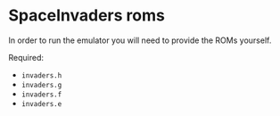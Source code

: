 # SpaceInvaders roms

In order to run the emulator you will need to provide the ROMs yourself.

Required:
* `invaders.h`
* `invaders.g`
* `invaders.f`
* `invaders.e`